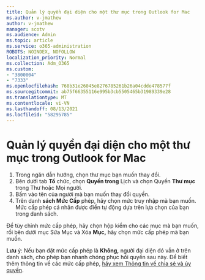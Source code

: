 ```yaml
---
title: Quản lý quyền đại diện cho một thư mục trong Outlook for Mac
ms.author: v-jmathew
author: v-jmathew
manager: scotv
ms.audience: Admin
ms.topic: article
ms.service: o365-administration
ROBOTS: NOINDEX, NOFOLLOW
localization_priority: Normal
ms.collection: Adm_O365
ms.custom:
- "3800004"
- "7333"
ms.openlocfilehash: 768b31e26045e8276785261b26a04cdde478577f
ms.sourcegitcommit: ab75f66355116e995b3cb5505465b31989339e28
ms.translationtype: MT
ms.contentlocale: vi-VN
ms.lasthandoff: 08/13/2021
ms.locfileid: "58295785"
---
```

# <a name="manage-delegate-permissions-for-a-single-folder-in-outlook-for-mac"></a>Quản lý quyền đại diện cho một thư mục trong Outlook for Mac

1. Trong ngăn dẫn hướng, chọn thư mục bạn muốn thay đổi.
2. Bên dưới tab **Tổ** chức, chọn **Quyền trong** Lịch và chọn Quyền **Thư mục** trong Thư hoặc Mọi người.
3. Bấm vào tên của người mà bạn muốn thay đổi quyền.
4. Trên danh **sách Mức Cấp** phép, hãy chọn mức truy nhập mà bạn muốn. Mức cấp phép cá nhân được điền tự động dựa trên lựa chọn của bạn trong danh sách.

Để tùy chỉnh mức cấp phép, hãy chọn hộp kiểm  cho các mục mà bạn muốn, rồi bên dưới mục Sửa Mục và Xóa **Mục,** hãy chọn mức cấp phép mà bạn muốn.

**Lưu** ý: Nếu bạn đặt mức cấp phép là **Không,** người đại diện đó vẫn ở trên danh sách, cho phép bạn nhanh chóng phục hồi quyền sau này. Để biết thêm thông tin về các mức cấp phép, [hãy xem Thông tin về chia sẻ và ủy quyền](https://support.microsoft.com/office/options-for-sharing-and-delegating-folders-in-outlook-for-mac-480d8054-68ce-4150-ba1e-b9b7f2fc4ce5).
